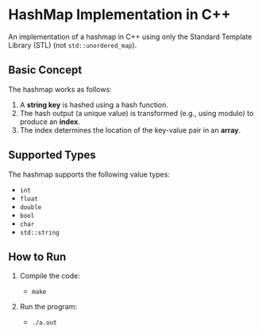 # HashMap Implementation in C++

An implementation of a hashmap in C++ using only the Standard Template Library (STL) (not `std::unordered_map`).

## Basic Concept

The hashmap works as follows:

1. A **string key** is hashed using a hash function.
2. The hash output (a unique value) is transformed (e.g., using modulo) to produce an **index**.
3. The index determines the location of the key-value pair in an **array**.

## Supported Types

The hashmap supports the following value types:
- `int`
- `float`
- `double`
- `bool`
- `char`
- `std::string`

## How to Run

1. Compile the code:
   - `make`

2. Run the program:
   - `./a.out`

